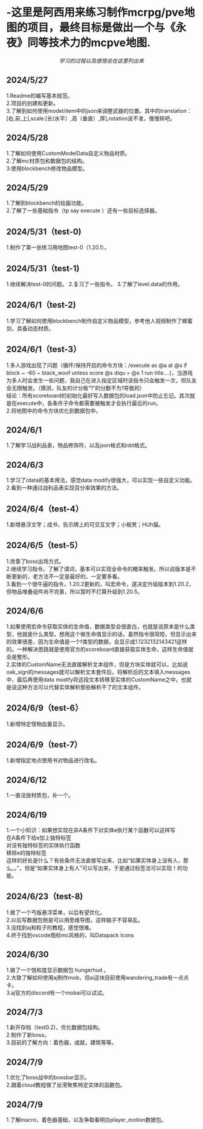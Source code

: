 # -这里是阿西用来练习制作mcrpg/pve地图的项目，最终目标是做出一个与《永夜》同等技术力的mcpve地图.
_<p align="center">学习的过程以及感悟会在这里列出来</p>_  

## __2024/5/27__  
1.Readme的编写基本规范。  
2.项目的创建和更新。  
3.了解到如何使用model/item中的json来调整武器的位置。其中的translation：[右,前,上],scale:[长(水平）,高（垂直）,厚],rotation说不准，慢慢转吧。

## __2024/5/28__ 
1.了解如何使用CustomModelData自定义物品材质。  
2.了解mc材质包和数据包的结构。  
3.使用blockbench修改物品模型。

## __2024/5/29__ 
1.了解到blockbench的绘画功能。  
2.了解了一些基础指令（tp say execute ）还有一些目标选择器。

## __2024/5/31__（test-0)
1.制作了第一张练习用地图test-0（1.20.1）。

## __2024/5/31__（test-1)
1.继续解决test-0的问题。
2.复习了一些指令。
3.了解了level.data的作用。

## __2024/6/1__（test-2)
1.学习了解如何使用blockbench制作自定义物品模型，参考他人视频制作了蜂蜜剑，具备动态材质。  

## __2024/6/1__（test-3）
1.多人游戏出现了问题（循环/保持开启的命令方块：/execute as @a at @s if block ~ -60 ~ black_woof unless score @s diqu = @s 1 run title....)，当游戏为多人时会发生一些问题，我自己在进入指定区域时该指令只会触发一次，但队友会无限触发。（猜测，队友的计分板“1”的分数不为1导致的）  
结论：所有scoreboard的初始化最好写入数据包的load.json中防止忘记。其次就是在execute中，各条件子命令都需要被触发才会执行最后的run。  
2.将地图中的命令方块优化到数据包中。

## __2024/6/1__
1.了解学习战利品表，物品修饰符，以及json格式和nbt格式。

## __2024/6/3__
1.学习了/data的基本用法，感觉data modify很强大，可以实现一些自定义功能。
2.看到一种通过战利品表实现百分率效果的方法。

## __2024/6/4__（test-4）
1.新增悬浮文字；成书、告示牌上的可交互文字；小板凳；HUh猫。

## __2024/6/5__（test-5）
1.改善了boss出场方式。  
2.继续学习指令。了解了谓词，基本可以实现全命令的概率触发。所以说版本是不断更新的，老方法不一定是最好的，一定要多看。  
3.看到一个很牛逼的指令，1.20.2更新的，叫宏命令，遂决定升级版本到1.20.2，但物品堆叠组件尚不完善，所以暂时不打算升级到1.20.5。

## __2024/6/6__
1.如果使用宏命令获取实体的生命值，数据类型会很直白，也就是说原本是什么类型，他就是什么类型。想用这个做生命值显示的话，虽然指令很简短，但显示出来的效果很差，因为生命值是一个f类型的数据，会显示成1.1232132143421这样的。一种解决思路就是使用官方的scoreboard直接获取实体生命，这样生命值就会是整形。  
2.实体的CustomName无法直接解析文本组件，但是方块实体就可以，比如说oak_sign的messages就可以解析文本套件后，将解析后的文本填入messages中，最后再使用data modify将这段文本转移至实体的CustomName之中。也就是说这种方法可以代替实体解析那些解析不了的文本组件。

## __2024/6/9__（test-6）
1.新增特定怪物血量显示。

## __2024/6/9__（test-7）
1.新增指定地点使用书对物品进行改名。

## __2024/6/12__
1.一直没放材质包，补一个。

## __2024/6/19__
1.一个小知识：如果想实现在非A条件下对实体e执行某个函数可以这样写  
  在A条件下给e加上独特标签  
  对没有独特标签的实体执行函数  
  移除e的独特标签  
  这样的好处是什么？有些条件无法直接写出来，比如“如果实体身上没有人，那么。。”，但是“如果实体身上有人”可以写出来，于是通过标签法可以实现！的功能。  
  
## __2024/6/23__（test-8)
1.做了一个丐版悬浮菜单，以后有望优化。  
2.以后写数据包倒是可以用思维导图，这样脑子不容易乱。  
3.没找到aj和粒子的教程，感觉很难。  
4.终于找到vscode图标mc风格的，叫Datapack Icons

## __2024/6/30__
1.做了一个饱和度显示数据包 hungerhud 。  
2.大致了解如何使用aj制作mob，但ai这块目前使用wandering_trade有一点点卡。  
3.aj官方的discord有一个mobai可以试试。

## __2024/7/3__  
1.新开存档（test0.2)，优化数据包结构。  
2.制作了新boss。  
3.目前的了解方向：着色器，成就，建筑等等。

## __2024/7/9__
1.优化了boss战中的bossbar显示。  
2.跟着cloud教程做了丝滑聚焦特定实体的函数包。

## __2024/7/9__
1.了解macro，着色器基础，以及争取看明白player_motion数据包。






  

  



